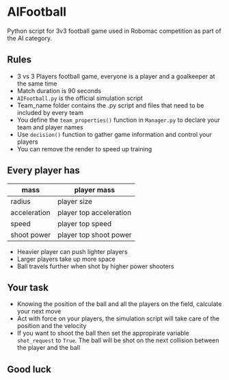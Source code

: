 # AIFootball
Python script for 3v3 football game used in Robomac competition as part of the AI category.

## Rules
* 3 vs 3 Players football game, everyone is a player and a goalkeeper at the same time
* Match duration is 90 seconds
* `AIFootball.py` is the official simulation script
* Team_name folder contains the .py script and files that need to be included by every team
* You define the `team_properties()` function  in `Manager.py` to declare your team and player names
* Use `decision()` function to gather game information and control your players
* You can remove the render to speed up training

## Every player has


|mass        | player mass            |
------------ |------------------------
|radius      | player size            |
|acceleration| player top acceleration|
|speed       | player top speed       |
|shoot power | player top shoot power |

* Heavier player can push lighter players
* Larger players take up more space
* Ball travels further when shot by higher power shooters

## Your task
* Knowing the position of the ball and all the players on the field, calculate your next move
* Act with force on your players, the simulation script will take care of the position and the velocity
* If you want to shoot the ball then set the appropirate variable `shot_request` to `True`. The ball will be shot on the next collision between the player and the ball

## Good luck
